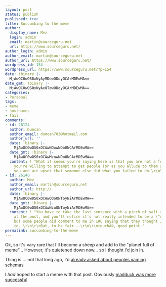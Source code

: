 ```yaml
---
layout: post
status: publish
published: true
title: Succumbing to the meme
author:
  display_name: Mez
  login: admin
  email: martin@sourceguru.net
  url: https://www.sourceguru.net/
author_login: admin
author_email: martin@sourceguru.net
author_url: https://www.sourceguru.net/
wordpress_id: 154
wordpress_url: https://www.sourceguru.net/?p=154
date: !binary |-
  MjAwOC0wOS0xNyAyMDowODoyOCArMDEwMA==
date_gmt: !binary |-
  MjAwOC0wOS0xNyAxOTowODoyOCArMDEwMA==
categories:
- Personal
tags:
- meme
- hostnames
- fail
comments:
- id: 26124
  author: Duncan
  author_email: duncan703@hotmail.com
  author_url: ''
  date: !binary |-
    MjAwOC0wOS0xOCAwNDowNDo0NCArMDEwMA==
  date_gmt: !binary |-
    MjAwOC0wOS0xOCAwMzowNDo0NCArMDEwMA==
  content: ! "What it seems you're saying here is that you are not a follower, but
    you're willing to attempt to get people (or as you allude to them sheep) to follow
    you and are upset that someone else did what you failed to do.\r\n\r\nAm I wrong?"
- id: 26140
  author: Mez
  author_email: martin@sourceguru.net
  author_url: http://
  date: !binary |-
    MjAwOC0wOS0xOCAwODo0NToyNiArMDEwMA==
  date_gmt: !binary |-
    MjAwOC0wOS0xOCAwNzo0NToyNiArMDEwMA==
  content: ! "You have to take the last sentence with a pinch of salt really...\r\n\r\nLook
    at the post, and you'll notice it's not really intended to be a \"meme starter\",
    but some people did comment to me in IRC saying that they thought I was trying
    to. \r\n\r\nBut, to be fair...\r\n\r\ntouchÃ©, good point."
permalink: succombing-to-the-meme
---
```

<p>Ok, so it's vary rare that I'll become a sheep and add to the "planet full of meme"... However, it's quietened down now... so I thought I'd join in.</p>
<p>Thing is ... not that long ago, I'd <a href="https://www.sourceguru.net/archives/129">already asked about peoples naming schemas</a></p>
<p>I <em>had</em> hoped to start a meme with that post. Obviously <a href="http://madduck.net/blog/2008.09.12:doom/">madduck was more successful</a></p>
